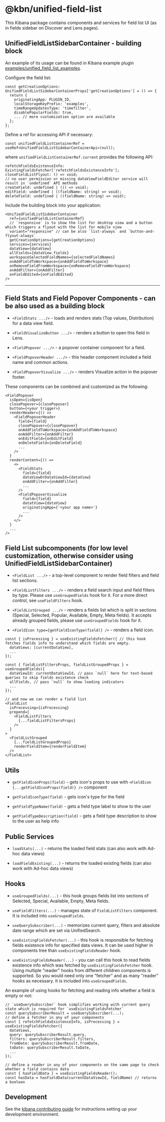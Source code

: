 # @kbn/unified-field-list

This Kibana package contains components and services for field list UI (as in fields sidebar on Discover and Lens pages).

## UnifiedFieldListSidebarContainer - building block

An example of its usage can be found in Kibana example plugin [examples/unified_field_list_examples](/examples/unified_field_list_examples).

Configure the field list:
```
const getCreationOptions: UnifiedFieldListSidebarContainerProps['getCreationOptions'] = () => {
  return {
    originatingApp: PLUGIN_ID,
    localStorageKeyPrefix: 'examples',
    timeRangeUpdatesType: 'timefilter',
    disablePopularFields: true,
    ... // more customization option are available
  };
};
```

Define a ref for accessing API if necessary:
```
const unifiedFieldListContainerRef = useRef<UnifiedFieldListSidebarContainerApi>(null);
```

where `unifiedFieldListContainerRef.current` provides the following API: 

```
refetchFieldsExistenceInfo: ExistingFieldsFetcher['refetchFieldsExistenceInfo'];
closeFieldListFlyout: () => void;
// no user permission or missing dataViewFieldEditor service will result in `undefined` API methods
createField: undefined | (() => void);
editField: undefined | ((fieldName: string) => void);
deleteField: undefined | ((fieldName: string) => void);
```

Include the building block into your application:
```
<UnifiedFieldListSidebarContainer
  ref={unifiedFieldListContainerRef}
  // `responsive` is to show the list for desktop view and a button which triggers a flyout with the list for mobile view
  variant="responsive" // can be also `list-always` and `button-and-flyout-always`
  getCreationOptions={getCreationOptions}
  services={services}
  dataView={dataView}
  allFields={dataView.fields}
  workspaceSelectedFieldNames={selectedFieldNames}
  onAddFieldToWorkspace={onAddFieldToWorkspace}
  onRemoveFieldFromWorkspace={onRemoveFieldFromWorkspace}
  onAddFilter={onAddFilter}
  onFieldEdited={onFieldEdited}
/>
```

---

## Field Stats and Field Popover Components - can be also used as a building block

* `<FieldStats .../>` - loads and renders stats (Top values, Distribution) for a data view field.

* `<FieldVisualizeButton .../>` - renders a button to open this field in Lens.

* `<FieldPopover .../>` - a popover container component for a field.

* `<FieldPopoverHeader .../>` - this header component included a field name and common actions.

* `<FieldPopoverVisualize .../>` - renders Visualize action in the popover footer.

These components can be combined and customized as the following:
```
<FieldPopover 
  isOpen={isOpen}
  closePopover={closePopover}
  button={<your trigger>}
  renderHeader={() => 
    <FieldPopoverHeader 
      field={field}
      closePopover={closePopover}
      onAddFieldToWorkspace={onAddFieldToWorkspace}
      onAddFilter={onAddFilter}
      onEditField={onEditField}
      onDeleteField={onDeleteField}
      ...
    />
  }
  renderContent={() => 
    <>
      <FieldStats 
        field={field}
        dataViewOrDataViewId={dataView}
        onAddFilter={onAddFilter}
        ...
      />
      <FieldPopoverVisualize
        field={field}
        datatView={dataView}
        originatingApp={'<your app name>'}
        ...
      />
    </>
  }
  ...
/>
```

## Field List subcomponents (for low level customization, otherwise consider using UnifiedFieldListSidebarContainer)

* `<FieldList .../>` - a top-level component to render field filters and field list sections.

* `<FieldListFilters .../>` - renders a field search input and field filters by type. Please use `useGroupedFields` hook for it. For a more direct control, see `useFieldFilters` hook.

* `<FieldListGrouped .../>` - renders a fields list which is split in sections (Special, Selected, Popular, Available, Empty, Meta fields). It accepts already grouped fields, please use `useGroupedFields` hook for it.

* `<FieldIcon type={getFieldIconType(field)} />` - renders a field icon.

```
const { isProcessing } = useExistingFieldsFetcher({ // this hook fetches fields info to understand which fields are empty.
  dataViews: [currentDataView],
  ...
});
  
const { fieldListFiltersProps, fieldListGroupedProps } = useGroupedFields({
  dataViewId: currentDataViewId, // pass `null` here for text-based queries to skip fields existence check
  allFields, // pass `null` to show loading indicators
  ...
});

// and now we can render a field list
<FieldList
  isProcessing={isProcessing}
  prepend={
    <FieldListFilters
      {...fieldListFiltersProps}
    />
  }
>
  <FieldListGrouped
    {...fieldListGroupedProps}
    renderFieldItem={renderFieldItem}
  />
</FieldList>
```

## Utils

* `getFieldIconProps(field)` - gets icon's props to use with `<FieldIcon {...getFieldIconProps(field)} />` component

* `getFieldIconType(field)` - gets icon's type for the field

* `getFieldTypeName(field)` - gets a field type label to show to the user

* `getFieldTypeDescription(field)` - gets a field type description to show to the user as help info

## Public Services

* `loadStats(...)` - returns the loaded field stats (can also work with Ad-hoc data views)

* `loadFieldExisting(...)` - returns the loaded existing fields (can also work with Ad-hoc data views)

## Hooks

* `useGroupedFields(...)` - this hook groups fields list into sections of Selected, Special, Available, Empty, Meta fields.
 
* `useFieldFilters(...)` - manages state of `FieldListFilters` component. It is included into `useGroupedFields`.

* `useQuerySubscriber(...)` - memorizes current query, filters and absolute date range which are set via UnifiedSearch.

* `useExistingFieldsFetcher(...)` - this hook is responsible for fetching fields existence info for specified data views. It can be used higher in components tree than `useExistingFieldsReader` hook.

* `useExistingFieldsReader(...)` - you can call this hook to read fields existence info which was fetched by `useExistingFieldsFetcher` hook. Using multiple "reader" hooks from different children components is supported. So you would need only one "fetcher" and as many "reader" hooks as necessary. It is included into `useGroupedFields`.

An example of using hooks for fetching and reading info whether a field is empty or not:

```
// `useQuerySubscriber` hook simplifies working with current query state which is required for `useExistingFieldsFetcher`
const querySubscriberResult = useQuerySubscriber(...);
// define a fetcher in any of your components
const { refetchFieldsExistenceInfo, isProcessing } = useExistingFieldsFetcher({
  dataViews,
  query: querySubscriberResult.query,
  filters: querySubscriberResult.filters,
  fromDate: querySubscriberResult.fromDate,
  toDate: querySubscriberResult.toDate,
  ...
});

// define a reader in any of your components on the same page to check whether a field contains data
const { hasFieldData } = useExistingFieldsReader();
const hasData = hasFieldData(currentDataViewId, fieldName) // returns a boolean
```

## Development

See the [kibana contributing guide](https://github.com/elastic/kibana/blob/main/CONTRIBUTING.md) for instructions setting up your development environment.
